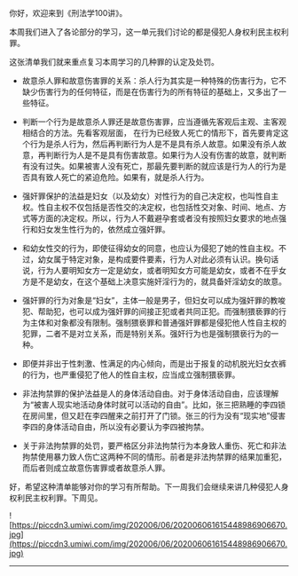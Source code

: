 你好，欢迎来到《刑法学100讲》。

本周我们进入了各论部分的学习，这一单元我们讨论的都是侵犯人身权利民主权利罪。

这张清单我们就来重点复习本周学习的几种罪的认定及处罚。

* 故意杀人罪和故意伤害罪的关系：杀人行为其实是一种特殊的伤害行为，它不缺少伤害行为的任何特征，而是在伤害行为的所有特征的基础上，又多出了一些特征。

* 判断一个行为是故意杀人罪还是故意伤害罪，应当遵循先客观后主观、主客观相结合的方法。先看客观层面， 在行为已经致人死亡的情形下，首先要肯定这个行为是杀人行为，然后再判断行为人是不是具有杀人故意。如果没有杀人故意，再判断行为人是不是具有伤害故意。如果行为人没有伤害的故意，就判断有没有过失。如果被害人没有死亡，那最先要判断的就应该是行为人的行为是否具有致人死亡的紧迫危险。如果有，就是杀人行为。

* 强奸罪保护的法益是妇女（以及幼女）对性行为的自己决定权，也叫性自主权。性自主权不仅包括是否性交的决定权，也包括性交对象、时间、地点、方式等方面的决定权。所以，行为人不戴避孕套或者没有按照妇女要求的地点强行和妇女发生性行为的，依然成立强奸罪。

* 和幼女性交的行为，即使征得幼女的同意，也应认为侵犯了她的性自主权。不过，幼女属于特定对象，是构成要件要素，行为人对此必须有认识。换句话说，行为人要明知女方一定是幼女，或者明知女方可能是幼女，或者不在乎女方是不是幼女，在这个基础上决意实施奸淫行为的，就具备奸淫幼女的故意。

* 强奸罪的行为对象是“妇女”，主体一般是男子，但妇女可以成为强奸罪的教唆犯、帮助犯，也可以成为强奸罪的间接正犯或者共同正犯。而强制猥亵罪的行为主体和对象都没有限制。强制猥亵罪和普通强奸罪都是侵犯他人性自主权的犯罪，二者不是对立关系，而是特别关系。强奸行为也是强制猥亵行为的一种。

* 即便并非出于性刺激、性满足的内心倾向，而是出于报复的动机脱光妇女衣裤的行为，也严重侵犯了他人的性自主权，应当成立强制猥亵罪。

* 非法拘禁罪的保护法益是人的身体活动自由。对于身体活动自由，应该理解为“被害人现实地活动身体时就可以活动的自由”。比如，张三把熟睡的李四锁在房间里，但又赶在李四醒来之前打开了门锁。张三的行为没有“现实地”侵害李四的身体活动自由，所以没有必要认为李四被拘禁。

* 关于非法拘禁罪的处罚，要严格区分非法拘禁行为本身致人重伤、死亡和非法拘禁使用暴力致人伤亡这两种不同的情形。前者是非法拘禁罪的结果加重犯，而后者则成立故意伤害罪或者故意杀人罪。

好，希望这种清单能够对你的学习有所帮助。下一周我们会继续来讲几种侵犯人身权利民主权利罪。下周见。

![https://piccdn3.umiwi.com/img/202006/06/202006061615448986906670.jpg](https://piccdn3.umiwi.com/img/202006/06/202006061615448986906670.jpg)

---
